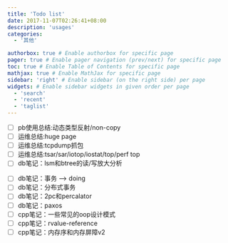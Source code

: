 ```yaml
---
title: 'Todo list'
date: 2017-11-07T02:26:41+08:00
description: 'usages'
categories:
  - '其他'

authorbox: true # Enable authorbox for specific page
pager: true # Enable pager navigation (prev/next) for specific page
toc: true # Enable Table of Contents for specific page
mathjax: true # Enable MathJax for specific page
sidebar: 'right' # Enable sidebar (on the right side) per page
widgets: # Enable sidebar widgets in given order per page
  - 'search'
  - 'recent'
  - 'taglist'
---
```


- [ ] pb使用总结:动态类型反射/non-copy
- [ ] 运维总结:huge page
- [ ] 运维总结:tcpdump抓包
- [ ] 运维总结:tsar/sar/iotop/iostat/top/perf top 
- [ ] db笔记：lsm和btree的读/写放大分析
<!--more-->
- [ ] db笔记：事务 --> doing
- [ ] db笔记：分布式事务
- [ ] db笔记：2pc和percalator
- [ ] db笔记：paxos
- [ ] cpp笔记：一些常见的oop设计模式
- [ ] cpp笔记：rvalue-reference
- [ ] cpp笔记：内存序和内存屏障v2

